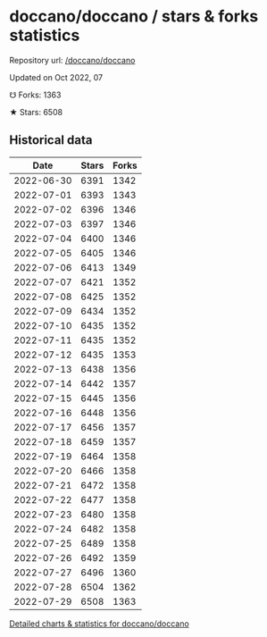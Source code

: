 # doccano/doccano / stars & forks statistics

Repository url: [/doccano/doccano](https://github.com/doccano/doccano)

Updated on Oct 2022, 07

☋ Forks: 1363

★ Stars: 6508

## Historical data
| Date | Stars | Forks |
|------|-------|-------|
| 2022-06-30 | 6391 | 1342 | 
| 2022-07-01 | 6393 | 1343 | 
| 2022-07-02 | 6396 | 1346 | 
| 2022-07-03 | 6397 | 1346 | 
| 2022-07-04 | 6400 | 1346 | 
| 2022-07-05 | 6405 | 1346 | 
| 2022-07-06 | 6413 | 1349 | 
| 2022-07-07 | 6421 | 1352 | 
| 2022-07-08 | 6425 | 1352 | 
| 2022-07-09 | 6434 | 1352 | 
| 2022-07-10 | 6435 | 1352 | 
| 2022-07-11 | 6435 | 1352 | 
| 2022-07-12 | 6435 | 1353 | 
| 2022-07-13 | 6438 | 1356 | 
| 2022-07-14 | 6442 | 1357 | 
| 2022-07-15 | 6445 | 1356 | 
| 2022-07-16 | 6448 | 1356 | 
| 2022-07-17 | 6456 | 1357 | 
| 2022-07-18 | 6459 | 1357 | 
| 2022-07-19 | 6464 | 1358 | 
| 2022-07-20 | 6466 | 1358 | 
| 2022-07-21 | 6472 | 1358 | 
| 2022-07-22 | 6477 | 1358 | 
| 2022-07-23 | 6480 | 1358 | 
| 2022-07-24 | 6482 | 1358 | 
| 2022-07-25 | 6489 | 1358 | 
| 2022-07-26 | 6492 | 1359 | 
| 2022-07-27 | 6496 | 1360 | 
| 2022-07-28 | 6504 | 1362 | 
| 2022-07-29 | 6508 | 1363 | 


[Detailed charts & statistics for doccano/doccano](https://reviewgithub.com/rep/doccano/doccano)
